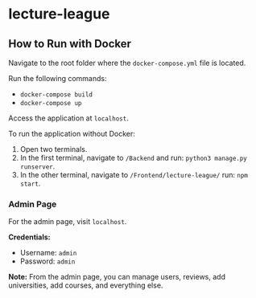 # lecture-league

## How to Run with Docker
Navigate to the root folder where the `docker-compose.yml` file is located.

Run the following commands: 
- `docker-compose build`
- `docker-compose up`

Access the application at `localhost`.

To run the application without Docker:
1. Open two terminals.
2. In the first terminal, navigate to `/Backend` and run: `python3 manage.py runserver`.
3. In the other terminal, navigate to `/Frontend/lecture-league/` run: `npm start`.

### Admin Page
For the admin page, visit `localhost`.

**Credentials:**
- Username: `admin`
- Password: `admin`

**Note:** From the admin page, you can manage users, reviews, add universities, add courses, and everything else.
